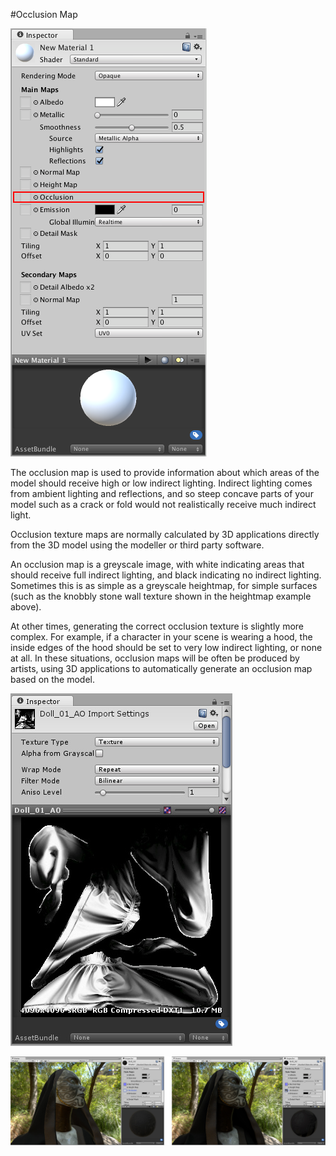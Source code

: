#Occlusion Map

![](../uploads/Main/StandardShaderParameterOcclusion.png)

The occlusion map is used to provide information about which areas of the model should receive high or low indirect lighting. Indirect lighting comes from ambient lighting and reflections, and so steep concave parts of your model such as a crack or fold would not realistically receive much indirect light.

Occlusion texture maps are normally calculated by 3D applications directly from the 3D model using the modeller or third party software.

An occlusion map is a greyscale image, with white indicating areas that should receive full indirect lighting, and black indicating no indirect lighting. Sometimes this is as simple as a greyscale heightmap, for simple surfaces (such as the knobbly stone wall texture shown in the heightmap example above).

At other times, generating the correct occlusion texture is slightly more complex. For example, if a character in your scene is wearing a hood, the inside edges of the hood should be set to very low indirect lighting, or none at all. In these situations, occlusion maps will be often be produced by artists, using 3D applications to automatically generate an occlusion map based on the model.

![This occlusion map identifies areas on a character's sleeve that are exposed or hidden from ambient lighting. It is used on the model pictured below.](../uploads/Main/StandardShaderOcclusionMapTexture.jpg)

![Before and after applying an occlusion map. The areas that are partially obscured, particularly in the folds of fabric around the neck, are lit too brightly on the left. After the ambient occlusion map is assigned, these areas are no longer lit by the green ambient light from the surrounding wooded environment.](../uploads/Main/StandardShaderOcclusionMap.jpg)

